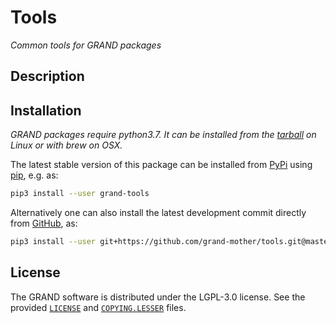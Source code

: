 # Tools
_Common tools for GRAND packages_

## Description

<!-- Add here a description of the package -->


## Installation

_GRAND packages require python3.7. It can be installed from the
[tarball](https://www.python.org/downloads) on Linux or with brew on OSX._

The latest stable version of this package can be installed from [PyPi][PYPI]
using [pip][PIP], e.g. as:
```bash
pip3 install --user grand-tools
```

Alternatively one can also install the latest development commit directly from
[GitHub][GITHUB], as:
```bash
pip3 install --user git+https://github.com/grand-mother/tools.git@master
```


## License

The GRAND software is distributed under the LGPL-3.0 license. See the provided
[`LICENSE`][LICENSE] and [`COPYING.LESSER`][COPYING] files.


[COPYING]: https://github.com/grand-mother/tools/blob/master/COPYING.LESSER
[GITHUB]: https://github.com/grand-mother/tools
[LICENSE]: https://github.com/grand-mother/tools/blob/master/LICENSE
[PIP]: https://pypi.org/project/pip
[PYPI]: https://pypi.org/project/grand-tools
